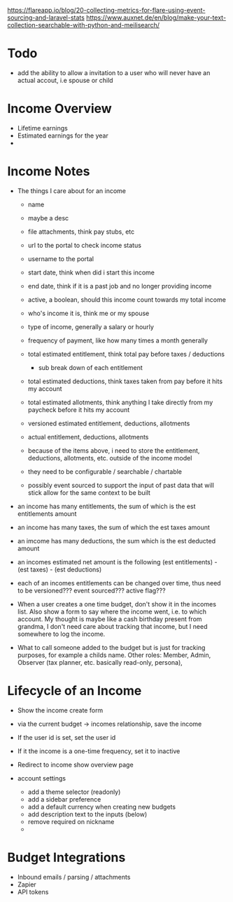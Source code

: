 https://flareapp.io/blog/20-collecting-metrics-for-flare-using-event-sourcing-and-laravel-stats
https://www.auxnet.de/en/blog/make-your-text-collection-searchable-with-python-and-meilisearch/

# Todo

- add the ability to allow a invitation to a user who will never have an actual accout, i.e spouse or child

# Income Overview

- Lifetime earnings
- Estimated earnings for the year
- 

# Income Notes

- The things I care about for an income
    - name
    - maybe a desc
    - file attachments, think pay stubs, etc
    - url to the portal to check income status
    - username to the portal
    - start date, think when did i start this income
    - end date, think if it is a past job and no longer providing income
    - active, a boolean, should this income count towards my total income
    - who's income it is, think me or my spouse
    - type of income, generally a salary or hourly
    - frequency of payment, like how many times a month generally
    - total estimated entitlement, think total pay before taxes / deductions
        - sub break down of each entitlement 
    - total estimated deductions, think taxes taken from pay before it hits my account
    - total estimated allotments, think anything I take directly from my paycheck before it hits my account
    - versioned estimated entitlement, deductions, allotments
    - actual  entitlement, deductions, allotments
    
    - because of the items above, i need to store the entitlement, deductions, allotments, etc. outside of the income model
    - they need to be configurable / searchable / chartable
    - possibly event sourced to support the input of past data that will stick allow for the same context to be built

- an income has many entitlements, the sum of which is the est entitlements amount
- an income has many taxes, the sum of which the est taxes amount
- an imcome has many deductions, the sum which is the est deducted amount
- an incomes estimated net amount is the following  (est entitlements) - (est taxes) - (est deductions)
- each of an incomes entitlements can be changed over time, thus need to be versioned??? event sourced??? active flag???

- When a user creates a one time budget, don't show it in the incomes list. Also show a form to say where the income went, i.e. to which account. My thought is maybe like a cash birthday present from grandma, I don't need care about tracking that income, but I need somewhere to log the income.

- What to call someone added to the budget but is just for tracking purposes, for example a childs name. Other roles: Member, Admin, Observer (tax planner, etc. basically read-only, persona), 

# Lifecycle of an Income

- Show the income create form
- via the current budget -> incomes relationship, save the income
- If the user id is set, set the user id
- If it the income is a one-time frequency, set it to inactive
- Redirect to income show overview page

- account settings
    - add a theme selector (readonly)
    - add a sidebar preference 
    - add a default currency when creating new budgets
    - add description text to the inputs (below)
    - remove required on nickname
    - 

# Budget Integrations

- Inbound emails / parsing / attachments
- Zapier
- API tokens